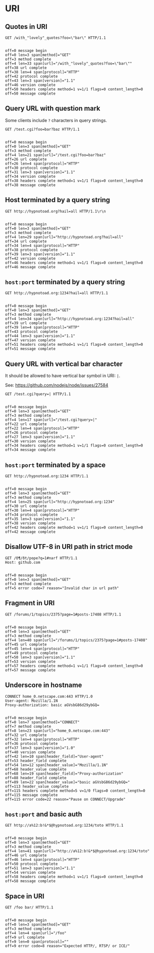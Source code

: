URI
===

## Quotes in URI

<!-- meta={"type": "request"} -->
```http
GET /with_"lovely"_quotes?foo=\"bar\" HTTP/1.1


```

```log
off=0 message begin
off=0 len=3 span[method]="GET"
off=3 method complete
off=4 len=33 span[url]="/with_"lovely"_quotes?foo=\"bar\""
off=38 url complete
off=38 len=4 span[protocol]="HTTP"
off=42 protocol complete
off=43 len=3 span[version]="1.1"
off=46 version complete
off=50 headers complete method=1 v=1/1 flags=0 content_length=0
off=50 message complete
```

## Query URL with question mark

Some clients include `?` characters in query strings.

<!-- meta={"type": "request"} -->
```http
GET /test.cgi?foo=bar?baz HTTP/1.1


```

```log
off=0 message begin
off=0 len=3 span[method]="GET"
off=3 method complete
off=4 len=21 span[url]="/test.cgi?foo=bar?baz"
off=26 url complete
off=26 len=4 span[protocol]="HTTP"
off=30 protocol complete
off=31 len=3 span[version]="1.1"
off=34 version complete
off=38 headers complete method=1 v=1/1 flags=0 content_length=0
off=38 message complete
```

## Host terminated by a query string

<!-- meta={"type": "request"} -->
```http
GET http://hypnotoad.org?hail=all HTTP/1.1\r\n


```

```log
off=0 message begin
off=0 len=3 span[method]="GET"
off=3 method complete
off=4 len=29 span[url]="http://hypnotoad.org?hail=all"
off=34 url complete
off=34 len=4 span[protocol]="HTTP"
off=38 protocol complete
off=39 len=3 span[version]="1.1"
off=42 version complete
off=46 headers complete method=1 v=1/1 flags=0 content_length=0
off=46 message complete
```

## `host:port` terminated by a query string

<!-- meta={"type": "request"} -->
```http
GET http://hypnotoad.org:1234?hail=all HTTP/1.1


```

```log
off=0 message begin
off=0 len=3 span[method]="GET"
off=3 method complete
off=4 len=34 span[url]="http://hypnotoad.org:1234?hail=all"
off=39 url complete
off=39 len=4 span[protocol]="HTTP"
off=43 protocol complete
off=44 len=3 span[version]="1.1"
off=47 version complete
off=51 headers complete method=1 v=1/1 flags=0 content_length=0
off=51 message complete
```

## Query URL with vertical bar character

It should be allowed to have vertical bar symbol in URI: `|`.

See: https://github.com/nodejs/node/issues/27584

<!-- meta={"type": "request"} -->
```http
GET /test.cgi?query=| HTTP/1.1


```

```log
off=0 message begin
off=0 len=3 span[method]="GET"
off=3 method complete
off=4 len=17 span[url]="/test.cgi?query=|"
off=22 url complete
off=22 len=4 span[protocol]="HTTP"
off=26 protocol complete
off=27 len=3 span[version]="1.1"
off=30 version complete
off=34 headers complete method=1 v=1/1 flags=0 content_length=0
off=34 message complete
```

## `host:port` terminated by a space

<!-- meta={"type": "request"} -->
```http
GET http://hypnotoad.org:1234 HTTP/1.1


```

```log
off=0 message begin
off=0 len=3 span[method]="GET"
off=3 method complete
off=4 len=25 span[url]="http://hypnotoad.org:1234"
off=30 url complete
off=30 len=4 span[protocol]="HTTP"
off=34 protocol complete
off=35 len=3 span[version]="1.1"
off=38 version complete
off=42 headers complete method=1 v=1/1 flags=0 content_length=0
off=42 message complete
```

## Disallow UTF-8 in URI path in strict mode

<!-- meta={"type": "request",  "noScan": true} -->
```http
GET /δ¶/δt/pope?q=1#narf HTTP/1.1
Host: github.com


```

```log
off=0 message begin
off=0 len=3 span[method]="GET"
off=3 method complete
off=5 error code=7 reason="Invalid char in url path"
```

## Fragment in URI

<!-- meta={"type": "request"} -->
```http
GET /forums/1/topics/2375?page=1#posts-17408 HTTP/1.1


```

```log
off=0 message begin
off=0 len=3 span[method]="GET"
off=3 method complete
off=4 len=40 span[url]="/forums/1/topics/2375?page=1#posts-17408"
off=45 url complete
off=45 len=4 span[protocol]="HTTP"
off=49 protocol complete
off=50 len=3 span[version]="1.1"
off=53 version complete
off=57 headers complete method=1 v=1/1 flags=0 content_length=0
off=57 message complete
```

## Underscore in hostname

<!-- meta={"type": "request"} -->
```http
CONNECT home_0.netscape.com:443 HTTP/1.0
User-agent: Mozilla/1.1N
Proxy-authorization: basic aGVsbG86d29ybGQ=


```

```log
off=0 message begin
off=0 len=7 span[method]="CONNECT"
off=7 method complete
off=8 len=23 span[url]="home_0.netscape.com:443"
off=32 url complete
off=32 len=4 span[protocol]="HTTP"
off=36 protocol complete
off=37 len=3 span[version]="1.0"
off=40 version complete
off=42 len=10 span[header_field]="User-agent"
off=53 header_field complete
off=54 len=12 span[header_value]="Mozilla/1.1N"
off=68 header_value complete
off=68 len=19 span[header_field]="Proxy-authorization"
off=88 header_field complete
off=89 len=22 span[header_value]="basic aGVsbG86d29ybGQ="
off=113 header_value complete
off=115 headers complete method=5 v=1/0 flags=0 content_length=0
off=115 message complete
off=115 error code=22 reason="Pause on CONNECT/Upgrade"
```

## `host:port` and basic auth

<!-- meta={"type": "request"} -->
```http
GET http://a%12:b!&*$@hypnotoad.org:1234/toto HTTP/1.1


```

```log
off=0 message begin
off=0 len=3 span[method]="GET"
off=3 method complete
off=4 len=41 span[url]="http://a%12:b!&*$@hypnotoad.org:1234/toto"
off=46 url complete
off=46 len=4 span[protocol]="HTTP"
off=50 protocol complete
off=51 len=3 span[version]="1.1"
off=54 version complete
off=58 headers complete method=1 v=1/1 flags=0 content_length=0
off=58 message complete
```

## Space in URI

<!-- meta={"type": "request", "noScan": true} -->
```http
GET /foo bar/ HTTP/1.1


```

```log
off=0 message begin
off=0 len=3 span[method]="GET"
off=3 method complete
off=4 len=4 span[url]="/foo"
off=9 url complete
off=9 len=0 span[protocol]=""
off=9 error code=8 reason="Expected HTTP/, RTSP/ or ICE/"
```
